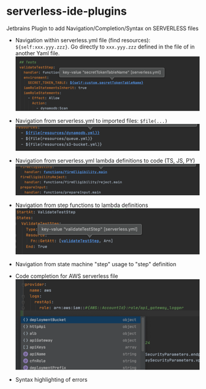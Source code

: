 # serverless-ide-plugins
Jetbrains Plugin to add Navigation/Completion/Syntax on SERVERLESS files

- Navigation within serverless.yml file (find resources): `${self:xxx.yyy.zzz}`. Go directly to `xxx.yyy.zzz` defined in the file of in another Yaml file.
![alt text](./docs/jump.to.definition.png "Jump to value definition")


- Navigation from serverless.yml to imported files: `$file(...)`
![alt text](./docs/jump.to.file.png "Jump to file imported")

- Navigation from serverless.yml lambda definitions to code (TS, JS, PY)
![alt text](./docs/jump.to.code.png "Jump to lambda code implementation")

- Navigation from step functions to lambda definitions
![alt text](./docs/jump.to.lambda.png "Jump to lambda definition")

- Navigation from state machine "step" usage to "step" definition

- Code completion for AWS serverless file
![alt text](./docs/completion.png "AWS Completion")

- Syntax highlighting of errors
